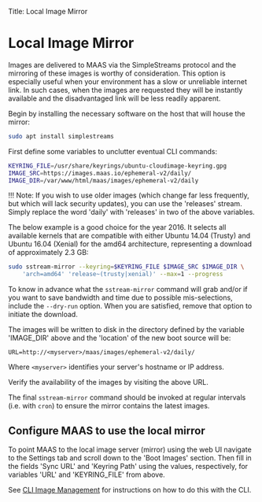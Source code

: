 Title: Local Image Mirror


# Local Image Mirror

Images are delivered to MAAS via the SimpleStreams protocol and the mirroring
of these images is worthy of consideration. This option is especially useful
when your environment has a slow or unreliable internet link. In such cases,
when the images are requested they will be instantly available and the
disadvantaged link will be less readily apparent.

Begin by installing the necessary software on the host that will house the
mirror:

```bash
sudo apt install simplestreams
```

First define some variables to unclutter eventual CLI commands:

```bash
KEYRING_FILE=/usr/share/keyrings/ubuntu-cloudimage-keyring.gpg
IMAGE_SRC=https://images.maas.io/ephemeral-v2/daily/
IMAGE_DIR=/var/www/html/maas/images/ephemeral-v2/daily
```

!!! Note: If you wish to use older images (which change far less frequently,
but which will lack security updates), you can use the 'releases' stream.
Simply replace the word 'daily' with 'releases' in two of the above variables.

The below example is a good choice for the year 2016. It selects all available
kernels that are compatible with either Ubuntu 14.04 (Trusty) and Ubuntu 16.04
(Xenial) for the amd64 architecture, representing a download of approximately
2.3 GB:

```bash
sudo sstream-mirror --keyring=$KEYRING_FILE $IMAGE_SRC $IMAGE_DIR \
	'arch=amd64' 'release~(trusty|xenial)' --max=1 --progress
```

To know in advance what the `sstream-mirror` command will grab and/or if you
want to save bandwidth and time due to possible mis-selections, include the
`--dry-run` option. When you are satisfied, remove that option to initiate the
download.

The images will be written to disk in the directory defined by the variable
'IMAGE_DIR' above and the 'location' of the new boot source will be:

`URL=http://<myserver>/maas/images/ephemeral-v2/daily/`

Where `<myserver>` identifies your server's hostname or IP address.

Verify the availability of the images by visiting the above URL.

The final `sstream-mirror` command should be invoked at regular intervals (i.e.
with `cron`) to ensure the mirror contains the latest images.


## Configure MAAS to use the local mirror

To point MAAS to the local image server (mirror) using the web UI navigate to
the Settings tab and scroll down to the 'Boot Images' section. Then fill in the
fields 'Sync URL' and 'Keyring Path' using the values, respectively, for
variables 'URL' and 'KEYRING_FILE' from above.

See [CLI Image Management][cli-add-an-image-source] for instructions on how to
do this with the CLI.


<!-- LINKS -->

[cli-add-an-image-source]: manage-cli-images.md#add-an-image-source
